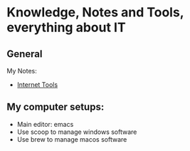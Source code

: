 Knowledge, Notes and Tools, everything about IT
===============================================

General
-------
My Notes: 
- [Internet Tools](notes/internet/tools-20200904145215.org)



My computer setups:
------------------
- Main editor: emacs
- Use scoop to manage windows software
- Use brew to manage macos software

